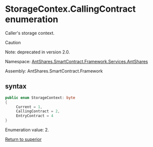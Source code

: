 # StorageContex.CallingContract enumeration

Caller's storage context.

> [!Caution]
> Note: deprecated in version 2.0.

Namespace: [AntShares.SmartContract.Framework.Services.AntShares](../../AntShares.md)

Assembly: AntShares.SmartContract.Framework

## syntax

```c#
public enum StorageContext: byte
{
     Current = 1,
     CallingContract = 2,
     EntryContract = 4
}
```

Enumeration value: 2.



[Return to superior](../StorageContex.md)
